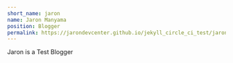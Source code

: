 ```yaml
---
short_name: jaron
name: Jaron Manyama
position: Blogger
permalink: https://jarondevcenter.github.io/jekyll_circle_ci_test/jaron.html
---
```

Jaron is a Test Blogger